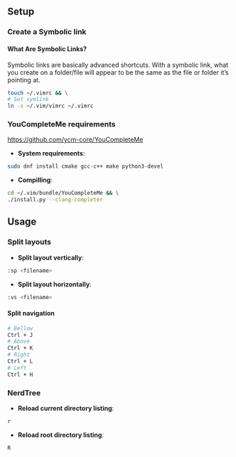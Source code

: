 ## Setup

### Create a Symbolic link

#### What Are Symbolic Links?

Symbolic links are basically advanced shortcuts. With a symbolic link, what you create on a folder/file will appear to be the same as the file or folder it’s pointing at.

```sh
touch ~/.vimrc && \
# Set symlink
ln -s ~/.vim/vimrc ~/.vimrc
```

### YouCompleteMe requirements

https://github.com/ycm-core/YouCompleteMe

- **System requirements**:

```sh
sudo dnf install cmake gcc-c++ make python3-devel
```

- **Compilling**:

```sh
cd ~/.vim/bundle/YouCompleteMe && \
./install.py --clang-completer
```

## Usage

### Split layouts

- **Split layout vertically**:

```sh
:sp <filename>
```

- **Split layout horizontally**:

```sh
:vs <filename>
```

#### Split navigation

```sh
# Bellow
Ctrl + J
# Above
Ctrl + K
# Right
Ctrl + L
# Left
Ctrl + H
```

### NerdTree

- **Reload current directory listing**:

```sh
r
```

- **Reload root directory listing**:

```sh
R
```
